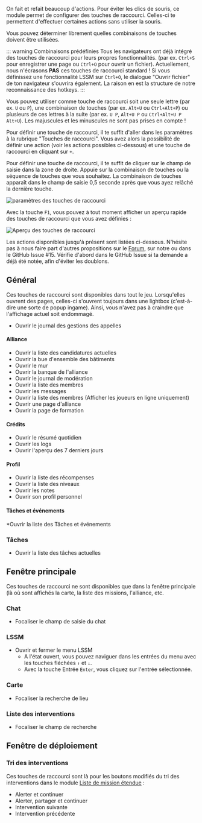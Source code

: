 On fait et refait beaucoup d'actions.
Pour éviter les clics de souris, ce module permet de configurer des touches de raccourci.
Celles-ci te permettent d'effectuer certaines actions sans utiliser la souris.

Vous pouvez déterminer librement quelles combinaisons de touches doivent être utilisées.

::: warning Combinaisons prédéfinies
Tous les navigateurs ont déjà intégré des touches de raccourci pour leurs propres fonctionnalités.
(par ex. `Ctrl+S` pour enregistrer une page ou `Ctrl+O` pour ouvrir un fichier).
Actuellement, nous n'écrasons **PAS** ces touches de raccourci standard !
Si vous définissez une fonctionnalité LSSM sur `Ctrl+O`, le dialogue "Ouvrir fichier" de ton navigateur s'ouvrira également.
La raison en est la structure de notre reconnaissance des hotkeys.
:::

Vous pouvez utiliser comme touche de raccourci soit une seule lettre (par ex. `U` ou `P`), une combinaison de touches
(par ex. `Alt+U` ou `Ctrl+Alt+P`) ou plusieurs de ces lettres à la suite (par ex. `U P`, `Alt+U P` ou `Ctrl+Alt+U P Alt+U`).
Les majuscules et les minuscules ne sont pas prises en compte !

Pour définir une touche de raccourci, il te suffit d'aller dans les paramètres à la rubrique "Touches de raccourci".
Vous avez alors la possibilité de définir une action (voir les actions possibles ci-dessous)
et une touche de raccourci en cliquant sur `+`.

Pour définir une touche de raccourci, il te suffit de cliquer sur le champ de saisie dans la zone de droite.
Appuie sur la combinaison de touches ou la séquence de touches que vous souhaitez.
La combinaison de touches apparaît dans le champ de saisie 0,5 seconde après que vous ayez relâché la dernière touche.

![paramètres des touches de raccourci](./settings.png)

Avec la touche `F1`,
vous pouvez à tout moment afficher un aperçu rapide des touches de raccourci que vous avez définies :

![Aperçu des touches de raccourci](./overview.png)

Les actions disponibles jusqu'à présent sont listées ci-dessous.
N'hésite pas à nous faire part d'autres propositions sur le
[Forum](https://forum.leitstellenspiel.de/index.php?thread/19176-lss-manager-v-4/), sur notre <discord/> ou dans le
<a :href="$theme.variables.github + '/issues/15'" target="_blank">GitHub Issue #15</a>.
Vérifie d'abord dans le GitHub Issue si ta demande a déjà été notée, afin d'éviter les doublons.

## Général

Ces touches de raccourci sont disponibles dans tout le jeu.
Lorsqu'elles ouvrent des pages, celles-ci s'ouvrent toujours dans une lightbox (c'est-à-dire une sorte de popup ingame).
Ainsi, vous n'avez pas à craindre que l'affichage actuel soit endommagé.

* Ouvrir le journal des gestions des appelles

#### Alliance

* Ouvrir la liste des candidatures actuelles
* Ouvrir la bue d'ensemble des bâtiments
* Ouvrir le mur
* Ouvrir la banque de l'alliance
* Ouvrir le journal de modération
* Ouvrir la liste des membres
* Ouvrir les messages
* Ouvrir la liste des membres (Afficher les joueurs en ligne uniquement)
* Ouvrir une page d'alliance
* Ouvrir la page de formation

#### Crédits

* Ouvrir le résumé quotidien
* Ouvrir les logs
* Ouvrir l'aperçu des 7 derniers jours

#### Profil

* Ouvrir la liste des récompenses
* Ouvrir la liste des niveaux
* Ouvrir les notes
* Ouvrir son profil personnel

#### Tâches et événements

*Ouvrir la liste des Tâches et événements


### Tâches

* Ouvrir la liste des tâches actuelles

## Fenêtre principale

Ces touches de raccourci ne sont disponibles que dans la fenêtre principale
(là où sont affichés la carte, la liste des missions, l'alliance, etc.

### Chat

* Focaliser le champ de saisie du chat

### LSSM

* Ouvrir et fermer le menu LSSM
    * A l'état ouvert, vous pouvez naviguer dans les entrées du menu avec les touches fléchées `↑` et `↓`.
    * Avec la touche Entrée `Enter`, vous cliquez sur l'entrée sélectionnée.

### Carte

* Focaliser la recherche de lieu

### Liste des interventions

* Focaliser le champ de recherche

## Fenêtre de déploiement

### Tri des interventions

Ces touches de raccourci sont là pour les boutons modifiés du tri des interventions dans le module
[Liste de mission étendue](../extendedCallList/#trier-les-missions) :

* Alerter et continuer
* Alerter, partager et continuer
* Intervention suivante
* Intervention précédente
